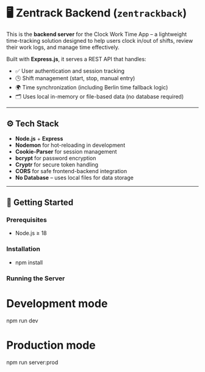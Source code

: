 # 🖥️ Zentrack Backend (`zentrackback`)

This is the **backend server** for the Clock Work Time App – a lightweight time-tracking solution designed to help users clock in/out of shifts, review their work logs, and manage time effectively.

Built with **Express.js**, it serves a REST API that handles:

- ✅ User authentication and session tracking
- 🕒 Shift management (start, stop, manual entry)
- 🌍 Time synchronization (including Berlin time fallback logic)
- 🗂️ Uses local in-memory or file-based data (no database required)

---

## ⚙️ Tech Stack

- **Node.js** + **Express**
- **Nodemon** for hot-reloading in development
- **Cookie-Parser** for session management
- **bcrypt** for password encryption
- **Cryptr** for secure token handling
- **CORS** for safe frontend-backend integration
- **No Database** – uses local files for data storage


---

## 🚀 Getting Started

### Prerequisites

- Node.js ≥ 18

### Installation

- npm install

### Running the Server
# Development mode
npm run dev

# Production mode
npm run server:prod
